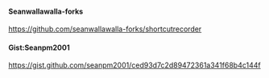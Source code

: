 #### Seanwallawalla-forks

https://github.com/seanwallawalla-forks/shortcutrecorder

#### Gist:Seanpm2001

https://gist.github.com/seanpm2001/ced93d7c2d89472361a341f68b4c144f

